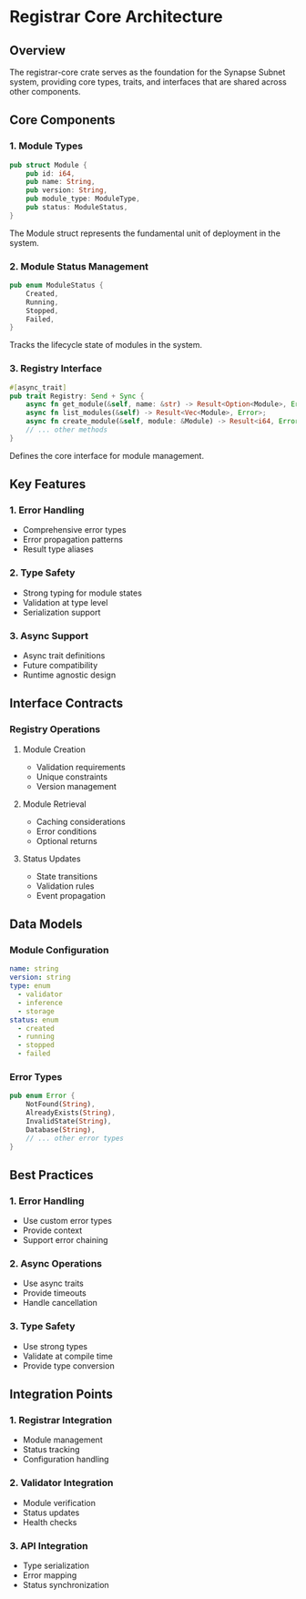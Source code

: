 # Registrar Core Architecture

## Overview
The registrar-core crate serves as the foundation for the Synapse Subnet system, providing core types, traits, and interfaces that are shared across other components.

## Core Components

### 1. Module Types
```rust
pub struct Module {
    pub id: i64,
    pub name: String,
    pub version: String,
    pub module_type: ModuleType,
    pub status: ModuleStatus,
}
```

The Module struct represents the fundamental unit of deployment in the system.

### 2. Module Status Management
```rust
pub enum ModuleStatus {
    Created,
    Running,
    Stopped,
    Failed,
}
```

Tracks the lifecycle state of modules in the system.

### 3. Registry Interface
```rust
#[async_trait]
pub trait Registry: Send + Sync {
    async fn get_module(&self, name: &str) -> Result<Option<Module>, Error>;
    async fn list_modules(&self) -> Result<Vec<Module>, Error>;
    async fn create_module(&self, module: &Module) -> Result<i64, Error>;
    // ... other methods
}
```

Defines the core interface for module management.

## Key Features

### 1. Error Handling
- Comprehensive error types
- Error propagation patterns
- Result type aliases

### 2. Type Safety
- Strong typing for module states
- Validation at type level
- Serialization support

### 3. Async Support
- Async trait definitions
- Future compatibility
- Runtime agnostic design

## Interface Contracts

### Registry Operations
1. Module Creation
   - Validation requirements
   - Unique constraints
   - Version management

2. Module Retrieval
   - Caching considerations
   - Error conditions
   - Optional returns

3. Status Updates
   - State transitions
   - Validation rules
   - Event propagation

## Data Models

### Module Configuration
```yaml
name: string
version: string
type: enum
  - validator
  - inference
  - storage
status: enum
  - created
  - running
  - stopped
  - failed
```

### Error Types
```rust
pub enum Error {
    NotFound(String),
    AlreadyExists(String),
    InvalidState(String),
    Database(String),
    // ... other error types
}
```

## Best Practices

### 1. Error Handling
- Use custom error types
- Provide context
- Support error chaining

### 2. Async Operations
- Use async traits
- Provide timeouts
- Handle cancellation

### 3. Type Safety
- Use strong types
- Validate at compile time
- Provide type conversion

## Integration Points

### 1. Registrar Integration
- Module management
- Status tracking
- Configuration handling

### 2. Validator Integration
- Module verification
- Status updates
- Health checks

### 3. API Integration
- Type serialization
- Error mapping
- Status synchronization
